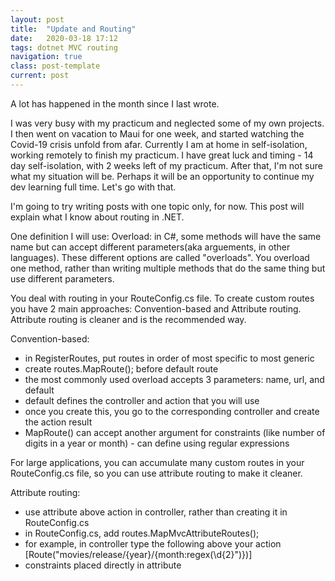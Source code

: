 ```yaml
---
layout: post
title:  "Update and Routing"
date:   2020-03-18 17:12
tags: dotnet MVC routing
navigation: true
class: post-template
current: post
---
```


A lot has happened in the month since I last wrote.  

I was very busy with my practicum and neglected some of my own projects.  I then went on vacation to Maui for one week, and started watching the Covid-19 crisis unfold from afar. Currently I am at home in self-isolation, working remotely to finish my practicum.  I have great luck and timing - 14 day self-isolation, with 2 weeks left of my practicum. After that, I'm not sure what my situation will be. Perhaps it will be an opportunity to continue my dev learning full time.  Let's go with that.

I'm going to try writing posts with one topic only, for now. This post will explain what I know about routing in .NET.

One definition I will use:
Overload: in C#, some methods will have the same name but can accept different parameters(aka arguements, in other languages). These different options are called "overloads". You overload one method, rather than writing multiple methods that do the same thing but use different parameters. 

You deal with routing in your RouteConfig.cs file. To create custom routes you have 2 main approaches: Convention-based and Attribute routing. Attribute routing is cleaner and is the recommended way.


Convention-based:
- in RegisterRoutes, put routes in order of most specific to most generic
- create routes.MapRoute(); before default route
- the most commonly used overload accepts 3 parameters: name, url, and default
- default defines the controller and action that you will use
- once you create this, you go to the corresponding controller and create the action result
- MapRoute() can accept another argument for constraints (like number of digits in a year or month) - can define using regular expressions

For large applications, you can accumulate many custom routes in your RouteConfig.cs file, so you can use attribute routing to make it cleaner.

Attribute routing:
- use attribute above action in controller, rather than creating it in RouteConfig.cs
- in RouteConfig.cs, add routes.MapMvcAttributeRoutes(); 
- for example, in controller type the following above your action [Route("movies/release/{year}/{month:regex(\\d{2}")})]
- constraints placed directly in attribute
